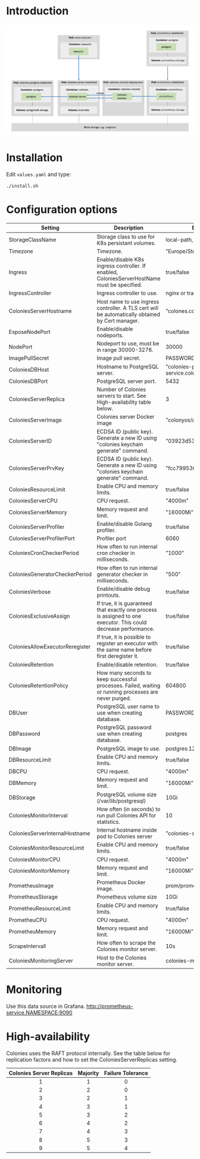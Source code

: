 # Introduction
![Architecture](images/colonies_k8s.png)

# Installation
Edit `values.yaml` and type:

```console
./install.sh
```

# Configuration options
| Setting                         | Description                                                                                                      | Example value                        |
| ---                             | -----------                                                                                                      | ---                                  |
| StorageClassName                | Storage class to use for K8s persistant volumes.                                                                 | local-path, longhorn, ebs-sc         |
| Timezone                        | Timezone.                                                                                                        | "Europe/Stockholm"                   |
| Ingress                         | Enable/disable K8s ingress controller. If enabled, ColoniesServerHostName must be specified.                     | true/false                           |
| IngressController               | Ingress controller to use.                                                                                       | nginx or traefik                     |
| ColoniesServerHostname          | Host name to use ingress controller. A TLS cert will be automatically obtained by Cert manager.                  | "colones.colonyos.io"                |
| ExposeNodePort                  | Enable/disable nodeports.                                                                                        | true/false                           |
| NodePort                        | Nodeport to use, must be in range 30000-3276.                                                                    | 30000                                |
| ImagePullSecret                 | Image pull secret.                                                                                               | PASSWORD                             |
| ColoniesDBHost                  | Hostname to PostgreSQL server.                                                                                   | "colonies-postgres-service.colonyos" |
| ColoniesDBPort                  | PostgreSQL server port.                                                                                          | 5432                                 |
| ColoniesServerReplica           | Number of Colonies servers to start. See High-availability table below.                                          | 3                                    |
| ColoniesServerImage             | Colonies server Docker image                                                                                     | "colonyos/colonies:latest"           |
| ColoniesServerID                | ECDSA ID (public key). Generate a new ID using "colonies keychain generate" command.                             | "03923d531c54e27f81fac54f....."      |
| ColoniesServerPrvKey            | ECDSA ID (public key). Generate a new ID using "colonies keychain generate" command.                             | "fcc79953661592dc34d30004....."      |
| ColoniesResourceLimit           | Enable CPU and memory limits.                                                                                    | true/false                           |
| ColoniesServerCPU               | CPU request.                                                                                                     | "4000m"                              |
| ColoniesServerMemory            | Memory request and limit.                                                                                        | "16000Mi"                            |
| ColoniesServerProfiler          | Enable/disable Golang profiler.                                                                                  | true/false                           |
| ColoniesServerProfilerPort      | Profiler port                                                                                                    | 6060                                 |
| ColoniesCronCheckerPeriod       | How often to run internal cron checker in milliseconds.                                                          | "1000"                               |
| ColoniesGeneratorCheckerPeriod  | How often to run internal generator checker in milliseconds.                                                     | "500"                                |
| ColoniesVerbose                 | Enable/disable debug printouts.                                                                                  | true/false                           |
| ColoniesExclusiveAssign         | If true, it is guaranteed that exactly one process is assigned to one executor. This could decrease performance. | true/false                           |
| ColoniesAllowExecutorReregister | If true, it is possible to register an executor with the same name before first deregister it.                   | true/false                           |
| ColoniesRetention               | Enable/disable retention.                                                                                        | true/false                           |
| ColoniesRetentionPolicy         | How many seconds to keep successful processes. Failed, waiting or running processes are never purged.            | 604800                               |
| DBUser                          | PostgreSQL user name to use when creating database.                                                              | PASSWORD                             |
| DBPassword                      | PostgreSQL password use when creating database.                                                                  | postgres                             |
| DBImage                         | PostgreSQL image to use.                                                                                         | postgres:12.15-bullseye              |
| DBResourceLimit                 | Enable CPU and memory limits.                                                                                    | true/false                           |
| DBCPU                           | CPU request.                                                                                                     | "4000m"                              |
| DBMemory                        | Memory request and limit.                                                                                        | "16000Mi"                            |
| DBStorage                       | PostgreSQL volume size (/var/lib/postgresql)                                                                     | 10Gi                                 |
| ColoniesMonitorInterval         | How often (in seconds) to run pull Colonies API for statistics.                                                  | 10                                   |
| ColoniesServerInternalHostname  | Internal hostname inside pod to Colonies server                                                                  | "colonies-service.colonyos"          |
| ColoniesMonitorResourceLimit    | Enable CPU and memory limits.                                                                                    | true/false                           |
| ColoniesMonitorCPU              | CPU request.                                                                                                     | "4000m"                              |
| ColoniesMonitorMemory           | Memory request and limit.                                                                                        | "16000Mi"                            |
| PrometheusImage                 | Prometheus Docker image.                                                                                         | prom/prometheus                      |
| PrometheusStorage               | Prometheus volume size                                                                                           | 10Gi                                 |
| PrometheuResourceLimit          | Enable CPU and memory limits.                                                                                    | true/false                           |
| PrometheuCPU                    | CPU request.                                                                                                     | "4000m"                              |
| PrometheuMemory                 | Memory request and limit.                                                                                        | "16000Mi"                            |
| ScrapeIntervall                 | How often to scrape the Colonies monitor server.                                                                 | 10s                                  |
| ColoniesMonitoringServer        | Host to the Colonies monitor server.                                                                             | colonies-monitor-service.colonyos    |

# Monitoring
Use this data source in Grafana.
http://prometheus-service.NAMESPACE:9090

# High-availability
Colonies uses the RAFT protocol internally. See the table below for replication factors and how to set the ColoniesServerReplicas setting. 

| Colonies Server Replicas | Majority | Failure Tolerance |
|:------------------------:|:--------:|:-----------------:|
|            1             |    1     |         0         |
|            2             |    2     |         0         |
|            3             |    2     |         1         |
|            4             |    3     |         1         |
|            5             |    3     |         2         |
|            6             |    4     |         2         |
|            7             |    4     |         3         |
|            8             |    5     |         3         |
|            9             |    5     |         4         |
